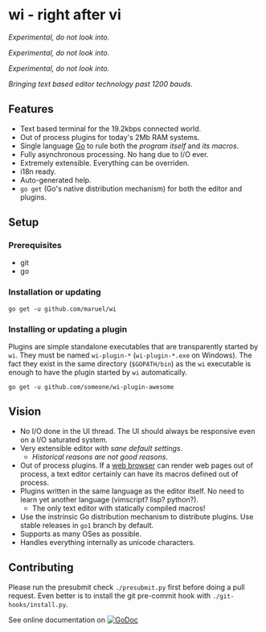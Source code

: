 wi - right after vi
===================

*Experimental, do not look into.*

*Experimental, do not look into.*

*Experimental, do not look into.*

_Bringing text based editor technology past 1200 bauds._


Features
--------

  - Text based terminal for the 19.2kbps connected world.
  - Out of process plugins for today's 2Mb RAM systems.
  - Single language [Go](https://golang.org) to rule both the _program itself_ and _its macros_.
  - Fully asynchronous processing. No hang due to I/O ever.
  - Extremely extensible. Everything can be overriden.
  - i18n ready.
  - Auto-generated help.
  - `go get` (Go's native distribution mechanism) for both the editor and plugins.


Setup
-----


### Prerequisites

  - git
  - go


### Installation or updating

```
go get -u github.com/maruel/wi
```


### Installing or updating a plugin

Plugins are simple standalone executables that are transparently started by
`wi`.  They must be named `wi-plugin-*` (`wi-plugin-*.exe` on Windows). The
fact they exist in the same directory (`$GOPATH/bin`) as the `wi` executable is
enough to have the plugin started by `wi` automatically.

```
go get -u github.com/someone/wi-plugin-awesome
```


Vision
------

  - No I/O done in the UI thread. The UI should always be responsive even on a
    I/O saturated system.
  - Very extensible editor _with sane default settings_.
    - _Historical reasons are not good reasons_.
  - Out of process plugins. If a
    [web browser](http://dev.chromium.org/developers/design-documents/multi-process-architecture)
    can render web pages out of process, a text editor certainly can have its
    macros defined out of process.
  - Plugins written in the same language as the editor itself. No need to learn
    yet another language (vimscript? lisp? python?).
      - The only text editor with statically compiled macros!
  - Use the instrinsic Go distribution mechanism to distribute plugins. Use
    stable releases in `go1` branch by default.
  - Supports as many OSes as possible.
  - Handles everything internally as unicode characters.


Contributing
------------

Please run the presubmit check `./presubmit.py` first before doing a pull
request. Even better is to install the git pre-commit hook with
`./git-hooks/install.py`.

See online documentation on
[![GoDoc](https://godoc.org/github.com/maruel/wi?status.svg)](https://godoc.org/github.com/maruel/wi)
